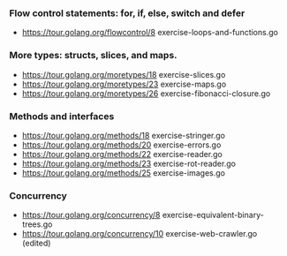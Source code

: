 ### Flow control statements: for, if, else, switch and defer
- https://tour.golang.org/flowcontrol/8 exercise-loops-and-functions.go
### More types: structs, slices, and maps.
- https://tour.golang.org/moretypes/18 exercise-slices.go
- https://tour.golang.org/moretypes/23 exercise-maps.go
- https://tour.golang.org/moretypes/26 exercise-fibonacci-closure.go
### Methods and interfaces
- https://tour.golang.org/methods/18 exercise-stringer.go
- https://tour.golang.org/methods/20 exercise-errors.go
- https://tour.golang.org/methods/22 exercise-reader.go
- https://tour.golang.org/methods/23 exercise-rot-reader.go
- https://tour.golang.org/methods/25 exercise-images.go
### Concurrency
- https://tour.golang.org/concurrency/8 exercise-equivalent-binary-trees.go
- https://tour.golang.org/concurrency/10 exercise-web-crawler.go (edited)
